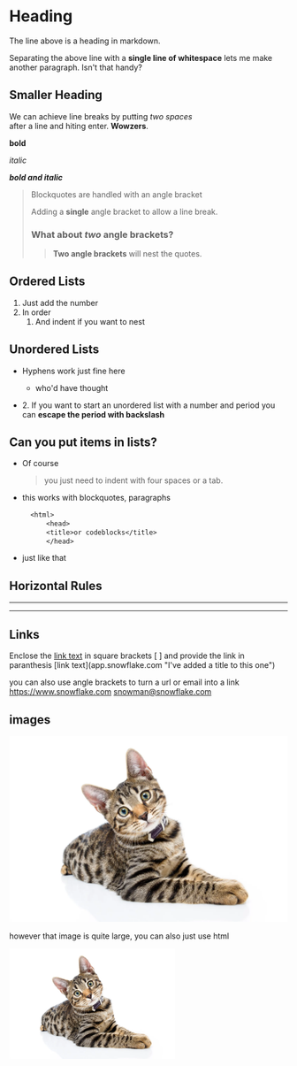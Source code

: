 # Heading

The line above is a heading in markdown.

Separating the above line with a **single line of whitespace** lets me make another paragraph. Isn't that handy?

## Smaller Heading

We can achieve line breaks by putting _two spaces_  
after a line and hiting enter. **Wowzers**.

**bold**

_italic_

**_bold and italic_**

> Blockquotes are handled with an angle bracket
>
> Adding a **single** angle bracket to allow a line break.
>
> ### What about **_two_** angle brackets?
>
> > **Two angle brackets** will nest the quotes.

## Ordered Lists

1. Just add the number
2. In order
   1. And indent if you want to nest

## Unordered Lists

- Hyphens work just fine here

  - who'd have thought

- 2\. If you want to start an unordered list with a number and period you can **escape the period with backslash**

## Can you put items in lists?

- Of course
  > you just need to indent with four spaces or a tab.
- this works with blockquotes, paragraphs

        <html>
            <head>
            <title>or codeblocks</title>
            </head>

- just like that

## Horizontal Rules

---

---

## Links

Enclose the [link text](app.snowflake.com "snowflake") in square brackets [ ] and provide the link in paranthesis \[link text]\(app.snowflake.com "I've added a title to this one")

you can also use angle brackets to turn a url or email into a link <https://www.snowflake.com> <snowman@snowflake.com>

## images

![ what a great image](image.png)

however that image is quite large, you can also just use html

<img src= "image-1.png" width="300" height="200">
